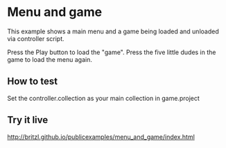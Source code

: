 # Menu and game
This example shows a main menu and a game being loaded and unloaded via controller script.

Press the Play button to load the "game". Press the five little dudes in the game to load the menu again.

## How to test
Set the controller.collection as your main collection in game.project

## Try it live
http://britzl.github.io/publicexamples/menu_and_game/index.html
